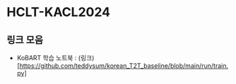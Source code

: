 # HCLT-KACL2024

## 링크 모음
- KoBART 학습 노트북 : (링크)[https://github.com/teddysum/korean_T2T_baseline/blob/main/run/train.py]
